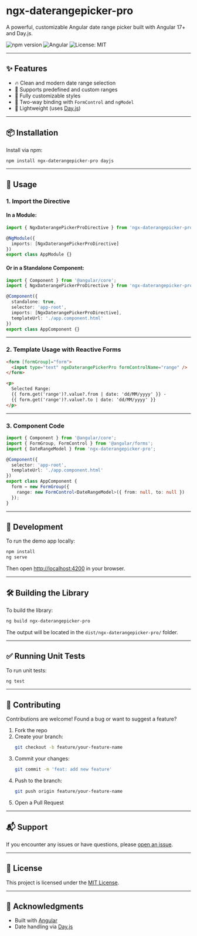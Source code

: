 # ngx-daterangepicker-pro

A powerful, customizable Angular date range picker built with Angular 17+ and Day.js.

![npm version](https://img.shields.io/npm/v/ngx-daterangepicker-pro.svg)
![Angular](https://img.shields.io/badge/angular-17%2B-red)
![License: MIT](https://img.shields.io/badge/license-MIT-blue.svg)

---

## ✨ Features

- 🔥 Clean and modern date range selection
- 📅 Supports predefined and custom ranges
- 🎨 Fully customizable styles
- 🔄 Two-way binding with `FormControl` and `ngModel`
- 🧩 Lightweight (uses [Day.js](https://day.js.org/))

---

## 📦 Installation

Install via npm:

```bash
npm install ngx-daterangepicker-pro dayjs
```

---

## 🚀 Usage

### 1. Import the Directive

#### In a Module:

```ts
import { NgxDaterangePickerProDirective } from 'ngx-daterangepicker-pro';

@NgModule({
  imports: [NgxDaterangePickerProDirective]
})
export class AppModule {}
```

#### Or in a Standalone Component:

```ts
import { Component } from '@angular/core';
import { NgxDaterangePickerProDirective } from 'ngx-daterangepicker-pro';

@Component({
  standalone: true,
  selector: 'app-root',
  imports: [NgxDaterangePickerProDirective],
  templateUrl: './app.component.html'
})
export class AppComponent {}
```

---

### 2. Template Usage with Reactive Forms

```html
<form [formGroup]="form">
  <input type="text" ngxDaterangePickerPro formControlName="range" />
</form>

<p>
  Selected Range:
  {{ form.get('range')?.value?.from | date: 'dd/MM/yyyy' }} -
  {{ form.get('range')?.value?.to | date: 'dd/MM/yyyy' }}
</p>
```

---

### 3. Component Code

```ts
import { Component } from '@angular/core';
import { FormGroup, FormControl } from '@angular/forms';
import { DateRangeModel } from 'ngx-daterangepicker-pro';

@Component({
  selector: 'app-root',
  templateUrl: './app.component.html'
})
export class AppComponent {
  form = new FormGroup({
    range: new FormControl<DateRangeModel>({ from: null, to: null })
  });
}
```

---

## 🧪 Development

To run the demo app locally:

```bash
npm install
ng serve
```

Then open [http://localhost:4200](http://localhost:4200) in your browser.

---

## 🛠️ Building the Library

To build the library:

```bash
ng build ngx-daterangepicker-pro
```

The output will be located in the `dist/ngx-daterangepicker-pro/` folder.

---

## ✅ Running Unit Tests

To run unit tests:

```bash
ng test
```

---

## 📣 Contributing

Contributions are welcome! Found a bug or want to suggest a feature?

1. Fork the repo  
2. Create your branch:  
   ```bash
   git checkout -b feature/your-feature-name
   ```
3. Commit your changes:  
   ```bash
   git commit -m 'feat: add new feature'
   ```
4. Push to the branch:  
   ```bash
   git push origin feature/your-feature-name
   ```
5. Open a Pull Request

---

## 📬 Support

If you encounter any issues or have questions, please [open an issue](https://github.com/your-username/ngx-daterangepicker-pro/issues).

---

## 📝 License

This project is licensed under the [MIT License](LICENSE).

---

## 🙌 Acknowledgments

- Built with [Angular](https://angular.dev)
- Date handling via [Day.js](https://day.js.org/)
